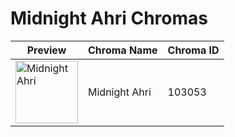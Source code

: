 # Midnight Ahri Chromas

| Preview | Chroma Name | Chroma ID |
|---|---|---|
| <img src='https://raw.communitydragon.org/latest/plugins/rcp-be-lol-game-data/global/default/v1/champion-chroma-images/103/103053.png' alt='Midnight Ahri' width='100'> | Midnight Ahri | 103053 |
